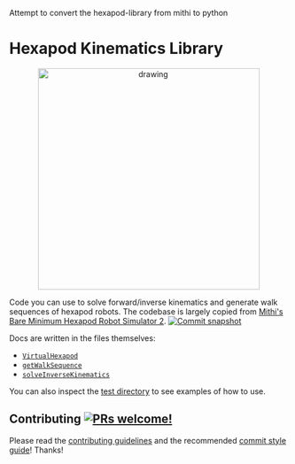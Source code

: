 Attempt to convert the hexapod-library from mithi to python

# Hexapod Kinematics Library

<p align="center">
    <img src="https://mithi.github.io/robotics-blog/show-off-v2-4.gif" alt="drawing" width="400" />
</p>

Code you can use to solve forward/inverse kinematics and generate walk sequences of hexapod robots. The codebase is largely copied from [Mithi's Bare Minimum Hexapod Robot Simulator 2](https://github.com/mithi/hexapod). [![Commit snapshot](https://img.shields.io/badge/commit%20snapshot-467d1a3b9-orange.svg?color=purple)](https://github.com/mithi/hexapod/tree/467d1a3b92dabd0304c7ef4675d64179f82efb69/src/hexapod)

Docs are written in the files themselves:

-   [`VirtualHexapod`](./src/VirtualHexapod.py)
-   [`getWalkSequence`](./src/solvers/walkSequenceSolver.py)
-   [`solveInverseKinematics`](./src/solvers/ik/hexapodSolver.py)

You can also inspect the [test directory](https://github.com/mithi/hexapod-kinematics-library/tree/main/tests) to see examples of how to use.

## Contributing [![PRs welcome!](https://img.shields.io/badge/PRs-welcome-orange.svg?style=flat)](https://github.com/mithi/mithi/wiki/Contributing)

Please read the [contributing guidelines](https://github.com/mithi/mithi/wiki/Contributing) and the recommended [commit style guide](https://github.com/mithi/mithi/wiki/Commit-style-guide)! Thanks!